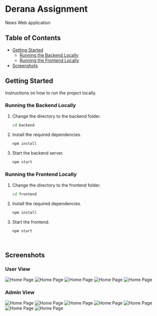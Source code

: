 # Derana Assignment 

News Web application 

## Table of Contents

- [Getting Started](#getting-started)
  - [Running the Backend Locally](#running-the-backend-locally)
  - [Running the Frontend Locally](#running-the-frontend-locally)
- [Screenshots](#screenshots)

## Getting Started

Instructions on how to run the project locally.

### Running the Backend Locally

1. Change the directory to the backend folder.
    ```sh
    cd backend
 2. Install the required dependencies.
    ```sh
    npm install
 3. Start the backend server.
    ```sh
    npm start

### Running the Frontend Locally

1. Change the directory to the frontend folder.
    ```sh
    cd frontend
 2. Install the required dependencies.
    ```sh
    npm install
 3. Start the frontend.
    ```sh
    npm start

   
## Screenshots

### User View
![Home Page](./Screenshots/User%20View/1.png)
![Home Page](./Screenshots/User%20View/2.png)
![Home Page](./Screenshots/User%20View/3.png)
![Home Page](./Screenshots/User%20View/4.png)
![Home Page](./Screenshots/User%20View/5.png)

### Admin View
![Home Page](./Screenshots/Admin%20View/1.png)
![Home Page](./Screenshots/Admin%20View/2.png)
![Home Page](./Screenshots/Admin%20View/3.png)
![Home Page](./Screenshots/Admin%20View/4.png)
![Home Page](./Screenshots/Admin%20View/5.png)
![Home Page](./Screenshots/Admin%20View/6.png)
![Home Page](./Screenshots/Admin%20View/7.png)

